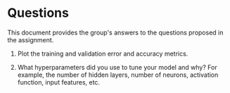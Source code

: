 # Questions

This document provides the group's answers to the questions proposed in the assignment.

1. Plot the training and validation error and accuracy metrics.

2. What hyperparameters did you use to tune your model and why? For example, the number of hidden
layers, number of neurons, activation function, input features, etc.
